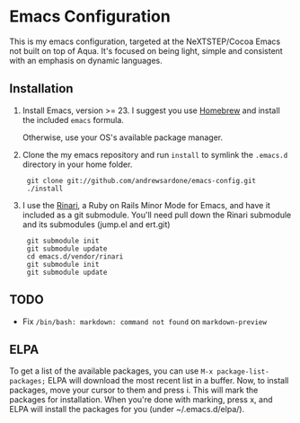 # Emacs Configuration

This is my emacs configuration, targeted at the NeXTSTEP/Cocoa Emacs not built on top of Aqua. It's focused on being light, simple and consistent with an emphasis on dynamic languages.

## Installation

1. Install Emacs, version >= 23.
   I suggest you use [Homebrew](http://github.com/mxcl/homebrew) and install the included `emacs` formula.

   Otherwise, use your OS's available package manager.
2. Clone the my emacs repository and run `install` to symlink the `.emacs.d` directory in your home folder.

        git clone git://github.com/andrewsardone/emacs-config.git
        ./install

3. I use the [Rinari](http://rinari.rubyforge.org/), a Ruby on Rails Minor Mode for Emacs, and have it included as a git submodule. You'll need pull down the Rinari submodule and its submodules (jump.el and ert.git)

        git submodule init
        git submodule update
        cd emacs.d/vendor/rinari
        git submodule init
        git submodule update

## TODO

- Fix `/bin/bash: markdown: command not found` on `markdown-preview`

## ELPA

To get a list of the available packages, you can use `M-x package-list-packages;` ELPA will download the most recent list in a buffer. Now, to install packages, move your cursor to them and press i. This will mark the packages for installation. When you're done with marking, press x, and ELPA will install the packages for you (under ~/.emacs.d/elpa/).

